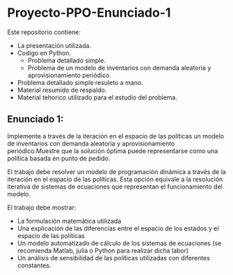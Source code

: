 # Proyecto-PPO-Enunciado-1
Este repositorio contiene:

- La presentación utilizada.
- Codigo en Python.
  - Problema detallado simple.
  - Problema de un modelo de inventarios con demanda aleatoria y aprovisionamiento periódico.
- Problema detallado simple resuleto a mano.
- Material resumido de respaldo.
- Material tehorico utilizado para el estudio del problema.


## Enunciado 1:
Implemente a través de la iteración en el espacio de las políticas un modelo de inventarios con demanda aleatoria y aprovisionamiento periódico.Muestre que la solución óptima puede representarse como una política basada en punto de pedido. 

El trabajo debe resolver un modelo de programación dinámica a través de la iteración en el espacio de las políticas. Esta opción equivale a la resolución iterativa de sistemas de ecuaciones que representan el funcionamiento del modelo.

El trabajo debe mostrar: 

- La formulación matemática utilizada 
- Una explicación de las diferencias entre el espacio de los estados y el espacio de las políticas 
- Un modelo automatizado de cálculo de los sistemas de ecuaciones (se recomienda Matlab, julia o Python para realizar dicha labor) 
- Un análisis de sensibilidad de las políticas utilizadas con diferentes constantes.
